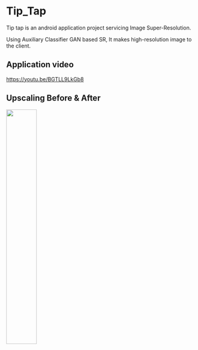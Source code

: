 # Tip_Tap
Tip tap is an android application project servicing Image Super-Resolution.

Using Auxiliary Classifier GAN based SR, It makes high-resolution image to the client.

## Application video
https://youtu.be/BGTLL9LkGb8

## Upscaling Before & After
<img width="40%" src="https://user-images.githubusercontent.com/55835347/122276482-ca4e5880-cf1f-11eb-9f94-7a613174a4b2.png"/>
